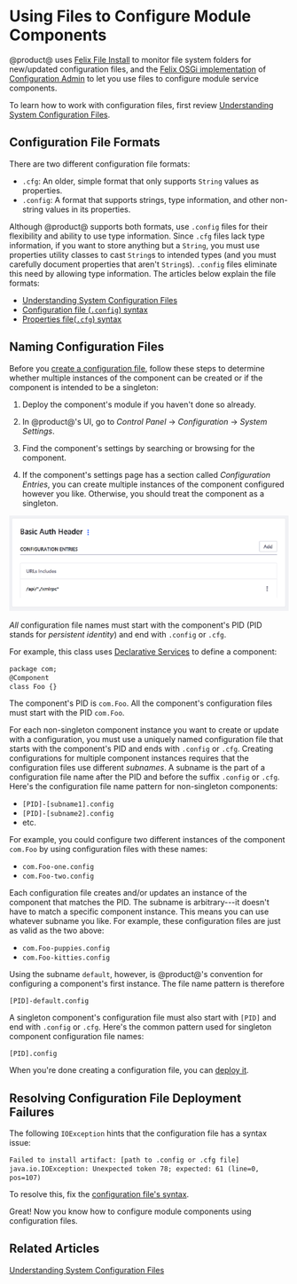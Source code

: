# Using Files to Configure Module Components [](id=using-files-to-configure-product-modules)

@product@ uses 
[Felix File Install](http://felix.apache.org/documentation/subprojects/apache-felix-file-install.html)
to monitor file system folders for new/updated configuration files, and the
[Felix OSGi implementation](http://felix.apache.org/)
of
[Configuration Admin](http://felix.apache.org/documentation/subprojects/apache-felix-config-admin.html)
to let you use files to configure module service components. 

To learn how to work with configuration files, first review 
[Understanding System Configuration Files](/discover/portal/-/knowledge_base/7-1/understanding-system-configuration-files). 

## Configuration File Formats [](id=configuration-file-formats)

There are two different configuration file formats: 

-   `.cfg`: An older, simple format that only supports `String` values as 
    properties. 
-   `.config`: A format that supports strings, type information, and other
    non-string values in its properties. 

Although @product@ supports both formats, use `.config` files for their
flexibility and ability to use type information. Since `.cfg` files lack type
information, if you want to store anything but a `String`, you must use properties
utility classes to cast `String`s to intended types (and you must carefully
document properties that aren't `String`s). `.config` files eliminate this need by
allowing type information. The articles below explain the file formats: 

-   [Understanding System Configuration Files](/discover/portal/-/knowledge_base/7-1/understanding-system-configuration-files)
-   [Configuration file (`.config`) syntax](https://sling.apache.org/documentation/bundles/configuration-installer-factory.html#configuration-files-config)
-   [Properties file(`.cfg`) syntax](https://sling.apache.org/documentation/bundles/configuration-installer-factory.html#property-files-cfg)

## Naming Configuration Files [](id=naming-configuration-files)

Before you
[create a configuration file](/discover/portal/-/knowledge_base/7-1/understanding-system-configuration-files#creating-configuration-files),
follow these steps to determine whether multiple instances of the component can
be created or if the component is intended to be a singleton:

1.  Deploy the component's module if you haven't done so already. 

2.  In @product@'s UI, go to *Control Panel* &rarr; *Configuration* &rarr; 
    *System Settings*. 

3.  Find the component's settings by searching or browsing for the component. 

4.  If the component's settings page has a section called *Configuration 
    Entries*, you can create multiple instances of the component configured 
    however you like. Otherwise, you should treat the component as a singleton. 

![Figure 1: You can create multiple instances of components whose System Settings page has a *Configuration Entries* section.](../../images/system-settings-page-lists-configuration-entries.png)

*All* configuration file names must start with the component's PID (PID stands
for *persistent identity*) and end with `.config` or `.cfg`. 

For example, this class uses 
[Declarative Services](/develop/tutorials/-/knowledge_base/7-1/osgi-services-and-dependency-injection-with-declarative-services) 
to define a component:

    package com;
    @Component
    class Foo {}

The component's PID is `com.Foo`. All the component's configuration files must
start with the PID `com.Foo`. 

For each non-singleton component instance you want to create or update with a
configuration, you must use a uniquely named configuration file that starts with
the component's PID and ends with `.config` or `.cfg`. Creating configurations
for multiple component instances requires that the configuration files use
different *subnames*. A subname is the part of a configuration file name after
the PID and before the suffix `.config` or `.cfg`. Here's the configuration file
name pattern for non-singleton components: 

-   `[PID]-[subname1].config`
-   `[PID]-[subname2].config`
-   etc. 

For example, you could configure two different instances of the component 
`com.Foo` by using configuration files with these names: 

-   `com.Foo-one.config`
-   `com.Foo-two.config`

Each configuration file creates and/or updates an instance of the component that
matches the PID. The subname is arbitrary---it doesn't have to match a specific
component instance. This means you can use whatever subname you like. For
example, these configuration files are just as valid as the two above: 

-   `com.Foo-puppies.config`
-   `com.Foo-kitties.config`

Using the subname `default`, however, is @product@'s convention for configuring 
a component's first instance. The file name pattern is therefore 

    [PID]-default.config

A singleton component's configuration file must also start with `[PID]` and end
with `.config` or `.cfg`. Here's the common pattern used for singleton component
configuration file names: 

    [PID].config

When you're done creating a configuration file, you can
[deploy it](/discover/portal/-/knowledge_base/7-1/understanding-system-configuration-files#deploying-a-configuration-file). 

## Resolving Configuration File Deployment Failures [](id=resolving-configuration-file-deployment-failures)

The following `IOException` hints that the configuration file has a syntax
issue: 

    Failed to install artifact: [path to .config or .cfg file]
    java.io.IOException: Unexpected token 78; expected: 61 (line=0, pos=107)

To resolve this, fix the 
[configuration file's syntax](#configuration-file-formats). 

Great! Now you know how to configure module components using configuration 
files. 

## Related Articles [](id=related-articles)

[Understanding System Configuration Files](/discover/portal/-/knowledge_base/7-1/understanding-system-configuration-files)
